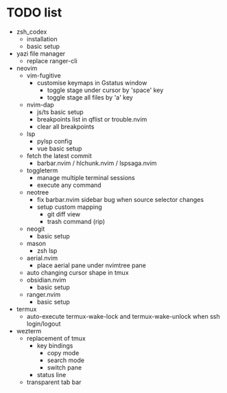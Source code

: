 # TODO list

- zsh_codex
  - installation
  - basic setup
- yazi file manager
  - replace ranger-cli
- neovim
  - vim-fugitive
    - customise keymaps in Gstatus window
      - toggle stage under cursor by 'space' key
      - toggle stage all files by 'a' key
  - nvim-dap
    - js/ts basic setup
    - breakpoints list in qflist or trouble.nvim
    - clear all breakpoints
  - lsp
    - pylsp config
    - vue basic setup
  - fetch the latest commit
    - barbar.nvim / hlchunk.nvim / lspsaga.nvim
  - toggleterm
    - manage multiple terminal sessions
    - execute any command
  - neotree
    - fix barbar.nvim sidebar bug when source selector changes
    - setup custom mapping
      - git diff view
      - trash command (rip)
  - neogit
    - basic setup
  - mason
    - zsh lsp
  - aerial.nvim
    - place aerial pane under nvimtree pane
  - auto changing cursor shape in tmux
  - obsidian.nvim
    - basic setup
  - ranger.nvim
    - basic setup
- termux
  - auto-execute termux-wake-lock and termux-wake-unlock when ssh login/logout
- wezterm
  - replacement of tmux
    - key bindings
      - copy mode
      - search mode
      - switch pane
    - status line
  - transparent tab bar

